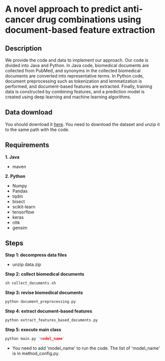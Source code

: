 # A novel approach to predict anti-cancer drug combinations using document-based feature extraction

## Description
We provide the code and data to implement our approach. Our code is divided into Java and Python. In Java code, biomedical documents are collected from PubMed, and synonyms in the collected biomedical documents are converted into representative terms. In Python code, document preprocessing such as tokenization and lemmatization is performed, and document-based features are extracted. Finally, training data is constructed by combining features, and a prediction model is created using deep learning and machine learning algorithms.

## Data download
You should download it [here](https://drive.google.com/file/d/1hBGQCiRV6eqENgYHGH-yCVStPchNBRJ-/view?usp=sharing). You need to download the dataset and unzip it to the same path with the code.

## Requirements
**1. Java**
+ maven

**2. Python**
+ Numpy
+ Pandas
+ tqdm
+ bisect
+ scikit-learn
+ tensorflow
+ keras
+ nltk
+ gensim

## Steps
**Step 1: decompress data files**
+ unzip data.zip

**Step 2: collect biomedical documents**
```c
sh collect_documents.sh
```

**Step 3: revise biomedical documents**
```c
python document_preprocessing.py
```

**Step 4: extract document-based features**
```c
python extract_features_based_documents.py
```

**Step 5: execute main class**
```c
python main.py 'model_name'
```
+ You need to add 'model_name' to run the code. The list of 'model_name' is in method_config.py.
